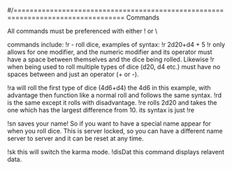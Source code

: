 #/=================================================================================
Commands

All commands must be preferenced with either ! or \

commands include:
!r - roll dice,  examples of syntax:
!r 2d20+d4 + 5
!r only allows for one modifier, and the numeric modifier and its operator must have a space between themselves and the dice being rolled.
Likewise !r when being used to roll multiple types of dice
(d20, d4 etc.) must have no spaces between and just an operator (+ or -).

!ra will roll the first type of dice (4d6+d4) the 4d6 in this example, with advantage then function like a normal roll and follows the same syntax.
!rd is the same except it rolls with disadvantage.
!re rolls 2d20 and takes the one which has the largest difference from 10. its syntax is just !re

!sn saves your name! So if you want to have a special name appear for when you roll dice.
This is server locked, so you can have a different name server to server and it can be reset at any time.

!sk this will switch the karma mode.
!disDat this command displays relavent data.
